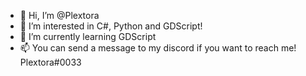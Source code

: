 - 👋 Hi, I’m @Plextora
- 👀 I’m interested in C#, Python and GDScript!
- 🌱 I’m currently learning GDScript
- 📫 You can send a message to my discord if you want to reach me! Plextora#0033

<!---
Plextora/Plextora is a ✨ special ✨ repository because its `README.md` (this file) appears on your GitHub profile.
You can click the Preview link to take a look at your changes.
--->
